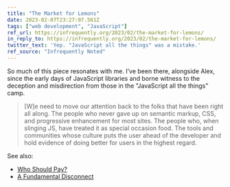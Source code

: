 ```yaml
---
title: "The Market for Lemons"
date: 2023-02-07T23:27:07.561Z
tags: ["web development", "JavaScript"]
ref_url: https://infrequently.org/2023/02/the-market-for-lemons/
in_reply_to: https://infrequently.org/2023/02/the-market-for-lemons/
twitter_text: 'Yep. "JavaScript all the things" was a mistake.'
ref_source: "Infrequently Noted"
---
```


So much of this piece resonates with me. I’ve been there, alongside Alex, since the early days of JavaScript libraries and borne witness to the deception and misdirection from those in the "JavaScript all the things" camp.

> [W]e need to move our attention back to the folks that have been right all along. The people who never gave up on semantic markup, CSS, and progressive enhancement for most sites. The people who, when slinging JS, have treated it as special occasion food. The tools and communities whose culture puts the user ahead of the developer and hold evidence of doing better for users in the highest regard.

See also:

* [Who Should Pay?](https://www.aaron-gustafson.com/notebook/who-should-pay/)
* [A Fundamental Disconnect](https://www.aaron-gustafson.com/notebook/a-fundamental-disconnect/)
